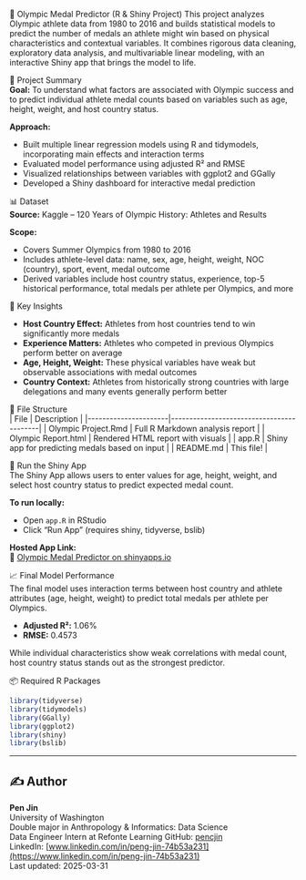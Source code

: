 🏅 Olympic Medal Predictor (R & Shiny Project)
This project analyzes Olympic athlete data from 1980 to 2016 and builds statistical models to predict the number of medals an athlete might win based on physical characteristics and contextual variables. It combines rigorous data cleaning, exploratory data analysis, and multivariable linear modeling, with an interactive Shiny app that brings the model to life.

📌 Project Summary  
**Goal:** To understand what factors are associated with Olympic success and to predict individual athlete medal counts based on variables such as age, height, weight, and host country status.

**Approach:**
- Built multiple linear regression models using R and tidymodels, incorporating main effects and interaction terms
- Evaluated model performance using adjusted R² and RMSE
- Visualized relationships between variables with ggplot2 and GGally
- Developed a Shiny dashboard for interactive medal prediction

📊 Dataset  
**Source:** Kaggle – 120 Years of Olympic History: Athletes and Results

**Scope:**
- Covers Summer Olympics from 1980 to 2016
- Includes athlete-level data: name, sex, age, height, weight, NOC (country), sport, event, medal outcome
- Derived variables include host country status, experience, top-5 historical performance, total medals per athlete per Olympics, and more

🧠 Key Insights  
- **Host Country Effect:** Athletes from host countries tend to win significantly more medals  
- **Experience Matters:** Athletes who competed in previous Olympics perform better on average  
- **Age, Height, Weight:** These physical variables have weak but observable associations with medal outcomes  
- **Country Context:** Athletes from historically strong countries with large delegations and many events generally perform better

📁 File Structure  
| File                 | Description                              |
|----------------------|------------------------------------------|
| Olympic Project.Rmd  | Full R Markdown analysis report          |
| Olympic Report.html  | Rendered HTML report with visuals        |
| app.R                | Shiny app for predicting medals based on input |
| README.md            | This file!                               |

🚀 Run the Shiny App  
The Shiny App allows users to enter values for age, height, weight, and select host country status to predict expected medal count.

**To run locally:**
- Open `app.R` in RStudio
- Click “Run App” (requires shiny, tidyverse, bslib)

**Hosted App Link:**  
🔗 [Olympic Medal Predictor on shinyapps.io](https://7ioj6d-pencjin.shinyapps.io/OlympicMedalPredictor/)

📈 Final Model Performance  
The final model uses interaction terms between host country and athlete attributes (age, height, weight) to predict total medals per athlete per Olympics.

- **Adjusted R²:** 1.06%  
- **RMSE:** 0.4573

While individual characteristics show weak correlations with medal count, host country status stands out as the strongest predictor.

📦 Required R Packages
```r
library(tidyverse)
library(tidymodels)
library(GGally)
library(ggplot2)
library(shiny)
library(bslib)
```

---

## ✍️ Author

**Pen Jin**  
University of Washington  
Double major in Anthropology & Informatics: Data Science  
Data Engineer Intern at Refonte Learning
GitHub: [pencjin](https://github.com/pencjin)  
LinkedIn: [www.linkedin.com/in/peng-jin-74b53a231](https://www.linkedin.com/in/peng-jin-74b53a231)  
Last updated: 2025-03-31
